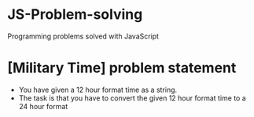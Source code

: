 # JS-Problem-solving
Programming problems solved with JavaScript

# [Military Time] problem statement

* You have given a 12 hour format time as a string.
* The task is that you have to convert the given 12 hour format time to a 24 hour format
